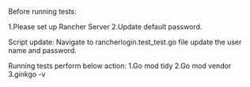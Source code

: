 Before running tests:

1.Please set up Rancher Server
2.Update default password.

Script update:
Navigate to rancherlogin.test_test.go file
update the user name and password.

Running tests perform below action:
1.Go mod tidy
2.Go mod vendor
3.ginkgo -v
